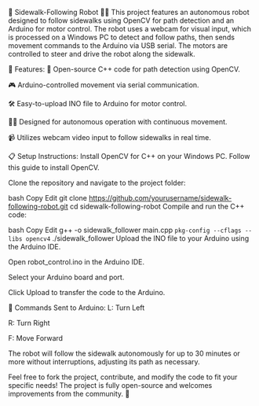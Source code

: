 🤖 Sidewalk-Following Robot 🚶‍♀️
This project features an autonomous robot designed to follow sidewalks using OpenCV for path detection and an Arduino for motor control. The robot uses a webcam for visual input, which is processed on a Windows PC to detect and follow paths, then sends movement commands to the Arduino via USB serial. The motors are controlled to steer and drive the robot along the sidewalk.

🚀 Features:
🌟 Open-source C++ code for path detection using OpenCV.

🎮 Arduino-controlled movement via serial communication.

🛠️ Easy-to-upload INO file to Arduino for motor control.

🏃‍♂️ Designed for autonomous operation with continuous movement.

📹 Utilizes webcam video input to follow sidewalks in real time.

📋 Setup Instructions:
Install OpenCV for C++ on your Windows PC. Follow this guide to install OpenCV.

Clone the repository and navigate to the project folder:

bash
Copy
Edit
git clone https://github.com/yourusername/sidewalk-following-robot.git
cd sidewalk-following-robot
Compile and run the C++ code:

bash
Copy
Edit
g++ -o sidewalk_follower main.cpp `pkg-config --cflags --libs opencv4`
./sidewalk_follower
Upload the INO file to your Arduino using the Arduino IDE.

Open robot_control.ino in the Arduino IDE.

Select your Arduino board and port.

Click Upload to transfer the code to the Arduino.

🚗 Commands Sent to Arduino:
L: Turn Left

R: Turn Right

F: Move Forward

The robot will follow the sidewalk autonomously for up to 30 minutes or more without interruptions, adjusting its path as necessary.

Feel free to fork the project, contribute, and modify the code to fit your specific needs! The project is fully open-source and welcomes improvements from the community. 🚀
